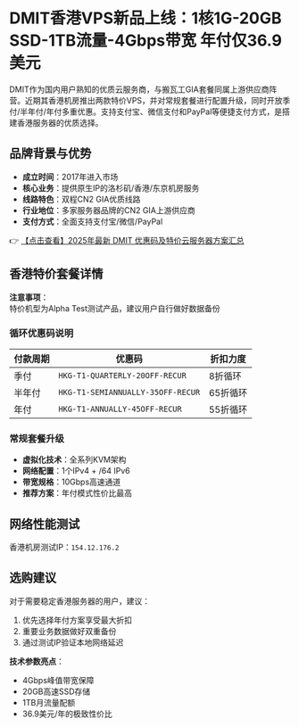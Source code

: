# DMIT香港VPS新品上线：1核1G-20GB SSD-1TB流量-4Gbps带宽 年付仅36.9美元

DMIT作为国内用户熟知的优质云服务商，与搬瓦工GIA套餐同属上游供应商阵营。近期其香港机房推出两款特价VPS，并对常规套餐进行配置升级，同时开放季付/半年付/年付多重优惠。支持支付宝、微信支付和PayPal等便捷支付方式，是搭建香港服务器的优质选择。

## 品牌背景与优势

- **成立时间**：2017年进入市场
- **核心业务**：提供原生IP的洛杉矶/香港/东京机房服务
- **线路特色**：双程CN2 GIA优质线路
- **行业地位**：多家服务器品牌的CN2 GIA上游供应商
- **支付方式**：全面支持支付宝/微信/PayPal

👉 [【点击查看】2025年最新 DMIT 优惠码及特价云服务器方案汇总](https://bit.ly/dmit_coupon)

## 香港特价套餐详情

**注意事项**：  
特价机型为Alpha Test测试产品，建议用户自行做好数据备份

### 循环优惠码说明
| 付款周期 | 优惠码 | 折扣力度 |
|---------|--------|---------|
| 季付 | `HKG-T1-QUARTERLY-20OFF-RECUR` | 8折循环 |
| 半年付 | `HKG-T1-SEMIANNUALLY-35OFF-RECUR` | 65折循环 |
| 年付 | `HKG-T1-ANNUALLY-45OFF-RECUR` | 55折循环 |

### 常规套餐升级
- **虚拟化技术**：全系列KVM架构
- **网络配置**：1个IPv4 + /64 IPv6
- **带宽规格**：10Gbps高速通道
- **推荐方案**：年付模式性价比最高

## 网络性能测试
香港机房测试IP：`154.12.176.2`

## 选购建议
对于需要稳定香港服务器的用户，建议：
1. 优先选择年付方案享受最大折扣
2. 重要业务数据做好双重备份
3. 通过测试IP验证本地网络延迟

**技术参数亮点**：
- 4Gbps峰值带宽保障
- 20GB高速SSD存储
- 1TB月流量配额
- 36.9美元/年的极致性价比
